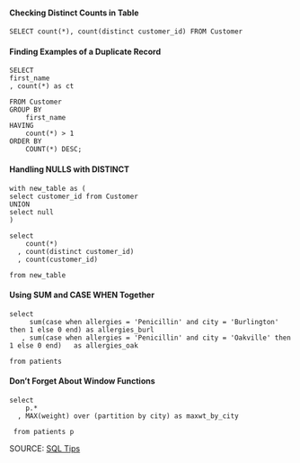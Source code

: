 #### Checking Distinct Counts in Table

    SELECT count(*), count(distinct customer_id) FROM Customer
    
#### Finding Examples of a Duplicate Record
    
    SELECT 
    first_name 
    , count(*) as ct
    
    FROM Customer
    GROUP BY
        first_name
    HAVING
        count(*) > 1
    ORDER BY 
        COUNT(*) DESC;

#### Handling NULLS with DISTINCT

    with new_table as (
    select customer_id from Customer
    UNION
    select null
    )

    select 
        count(*)
      , count(distinct customer_id)
      , count(customer_id) 

    from new_table
    
#### Using SUM and CASE WHEN Together

    select 
         sum(case when allergies = 'Penicillin' and city = 'Burlington' then 1 else 0 end) as allergies_burl
       , sum(case when allergies = 'Penicillin' and city = 'Oakville' then 1 else 0 end)   as allergies_oak

    from patients

#### Don’t Forget About Window Functions

    select
        p.*
      , MAX(weight) over (partition by city) as maxwt_by_city

     from patients p
     

SOURCE: [SQL Tips](https://towardsdatascience.com/10-quick-sql-tips-after-writing-daily-in-sql-for-3-years-37bdba0637d0)
